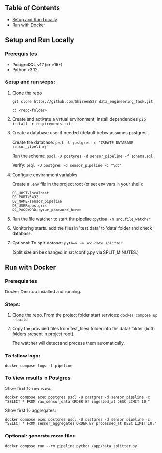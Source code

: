 ## Table of Contents

- [Setup and Run Locally](#setup-and-run-locally)
- [Run with Docker](#run-with-docker)

## Setup and Run Locally

### Prerequisites

- PostgreSQL v17 (or v15+)
- Python v3.12

### Setup and run steps:

1. Clone the repo

   ```
   git clone https://github.com/Shireen527 data_engineering_task.git

   cd <repo-folder>
   ```

2. Create and activate a virtual environment, install dependencies
   `pip install -r requirements.txt`

3. Create a database user if needed (default below assumes postgres).

   Create the database:
   `psql -U postgres -c "CREATE DATABASE sensor_pipeline;"`

   Run the schema:
   `psql -U postgres -d sensor_pipeline -f schema.sql`

   Verify:
   `psql -U postgres -d sensor_pipeline -c "\dt"`

4. Configure environment variables

   Create a `.env` file in the project root (or set env vars in your shell):

   ```
   DB_HOST=localhost
   DB_PORT=5432
   DB_NAME=sensor_pipeline
   DB_USER=postgres
   DB_PASSWORD=<your_password_here>
   ```

5. Run the file watcher to start the pipeline
   :`python -m src.file_watcher`

6. Monitoring starts. add the files in 'test_data' to 'data' folder and check database.

7. Optional: To split dataset: `python -m src.data_splitter`

   (Split size an be changed in src/config.py via SPLIT_MINUTES.)

## Run with Docker

### Prerequisites

Docker Desktop installed and running.

### Steps:

1.  Clone the repo.
    From the project folder start services:
    `docker compose up --build`

2.  Copy the provided files from test_files/ folder into the data/ folder (both folders present in project root).

    The watcher will detect and process them automatically.

### To follow logs:

`docker compose logs -f pipeline`

### To View results in Postgres

Show first 10 raw rows:

```
docker compose exec postgres psql -U postgres -d sensor_pipeline -c "SELECT * FROM raw_sensor_data ORDER BY ingested_at DESC LIMIT 10;"
```

Show first 10 aggregates:

```
docker compose exec postgres psql -U postgres -d sensor_pipeline -c "SELECT * FROM sensor_aggregates ORDER BY processed_at DESC LIMIT 10;"

```

### Optional: generate more files

`docker compose run --rm pipeline python /app/data_splitter.py`
